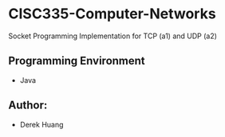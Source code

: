 # CISC335-Computer-Networks
Socket Programming Implementation for TCP (a1) and UDP (a2)

Programming Environment
--------------------------
- Java

Author:
--------------------------
- Derek Huang
